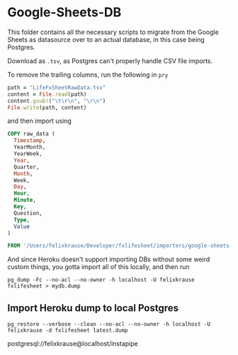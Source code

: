 # Google-Sheets-DB

This folder contains all the necessary scripts to migrate from the Google Sheets as datasource over to an actual database, in this case being Postgres.

Download as `.tsv`, as Postgres can't properly handle CSV file imports.

To remove the trailing columns, run the following in `pry`

```ruby
path = "LifeFxSheetRawData.tsv"
content = File.read(path)
content.gsub!("\t\r\n", "\r\n")
File.write(path, content)
```

and then import using

```sql
COPY raw_data (
  Timestamp,
  YearMonth,
  YearWeek,
  Year,
  Quarter,
  Month,
  Week,
  Day,
  Hour,
  Minute,
  Key,
  Question,
  Type,
  Value
)

FROM '/Users/felixkrause/Developer/fxlifesheet/importers/google-sheets-db/LifeFxSheetRawData.tsv' DELIMITER E'\t' CSV HEADER;
```

And since Heroku doesn't support importing DBs without some weird custom things, you gotta import all of this locally, and then run

```
pg_dump -Fc --no-acl --no-owner -h localhost -U felixkrause fxlifesheet > mydb.dump
```

## Import Heroku dump to local Postgres

```
pg_restore --verbose --clean --no-acl --no-owner -h localhost -U felixkrause -d fxlifesheet latest.dump
```

postgresql://felixkrause@localhost/instapipe
